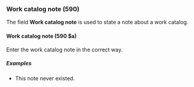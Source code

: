 ### Work catalog note (590)

The field **Work catalog note** is used to state a note about a work catalog.  

#### Work catalog note (590 $a)

Enter the work catalog note in the correct way.

##### Examples
- This note never existed.   
